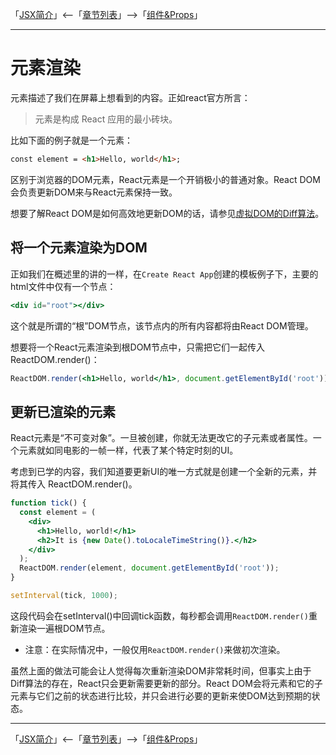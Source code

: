 「[JSX简介](./01-JSX简介.md)」<--「[章节列表](../React概述.md)」-->「[组件&Props](./03-组件&Props.md)」

***

# 元素渲染

元素描述了我们在屏幕上想看到的内容。正如react官方所言：
> 元素是构成 React 应用的最小砖块。

比如下面的例子就是一个元素：
```html
const element = <h1>Hello, world</h1>;
```
区别于浏览器的DOM元素，React元素是一个开销极小的普通对象。React DOM会负责更新DOM来与React元素保持一致。

想要了解React DOM是如何高效地更新DOM的话，请参见[虚拟DOM的Diff算法](https://www.kancloud.cn/kancloud/react-in-depth/67091)。

## 将一个元素渲染为DOM

正如我们在概述里的讲的一样，在`Create React App`创建的模板例子下，主要的html文件中仅有一个节点：
```jsx
<div id="root"></div>
```
这个就是所谓的“根”DOM节点，该节点内的所有内容都将由React DOM管理。


想要将一个React元素渲染到根DOM节点中，只需把它们一起传入ReactDOM.render()：
```jsx
ReactDOM.render(<h1>Hello, world</h1>, document.getElementById('root'));
```

##  更新已渲染的元素

React元素是“不可变对象”。一旦被创建，你就无法更改它的子元素或者属性。一个元素就如同电影的一帧一样，代表了某个特定时刻的UI。

考虑到已学的内容，我们知道要更新UI的唯一方式就是创建一个全新的元素，并将其传入 ReactDOM.render()。
```jsx
function tick() {
  const element = (
    <div>
      <h1>Hello, world!</h1>
      <h2>It is {new Date().toLocaleTimeString()}.</h2>
    </div>
  );
  ReactDOM.render(element, document.getElementById('root'));
}

setInterval(tick, 1000);
```
这段代码会在setInterval()中回调tick函数，每秒都会调用`ReactDOM.render()`重新渲染一遍根DOM节点。

* 注意：在实际情况中，一般仅用`ReactDOM.render()`来做初次渲染。

虽然上面的做法可能会让人觉得每次重新渲染DOM非常耗时间，但事实上由于Diff算法的存在，React只会更新需要更新的部分。React DOM会将元素和它的子元素与它们之前的状态进行比较，并只会进行必要的更新来使DOM达到预期的状态。

***

「[JSX简介](./01-JSX简介.md)」<--「[章节列表](../React概述.md)」-->「[组件&Props](./03-组件&Props.md)」
